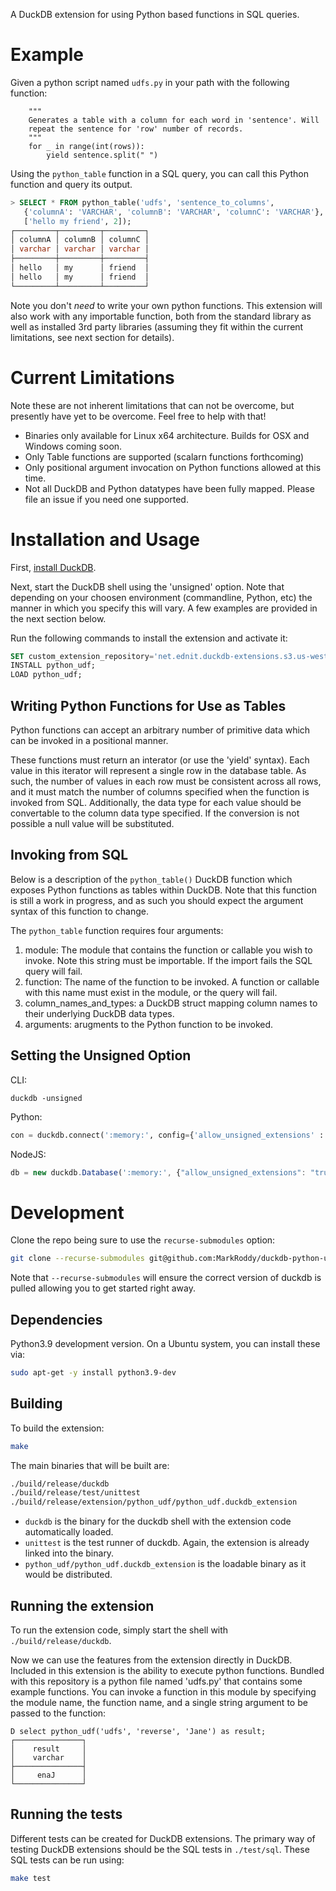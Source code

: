 A DuckDB extension for using Python based functions in SQL queries.

# Example
Given a python script named `udfs.py` in your path with the following function:
```pytdef sentence_to_columns(sentence, rows):
    """
    Generates a table with a column for each word in 'sentence'. Will
    repeat the sentence for 'row' number of records.
    """
    for _ in range(int(rows)):
        yield sentence.split(" ")
```

Using the `python_table` function in a SQL query, you can call this Python function and query its output.
```sql
> SELECT * FROM python_table('udfs', 'sentence_to_columns',
   {'columnA': 'VARCHAR', 'columnB': 'VARCHAR', 'columnC': 'VARCHAR'},
   ['hello my friend', 2]);
┌─────────┬─────────┬─────────┐
│ columnA │ columnB │ columnC │
│ varchar │ varchar │ varchar │
├─────────┼─────────┼─────────┤
│ hello   │ my      │ friend  │
│ hello   │ my      │ friend  │
└─────────┴─────────┴─────────┘
```

Note you don't *need* to write your own python functions. This extension will also work with any importable function, both from the standard library as well as installed 3rd party libraries (assuming they fit within the current limitations, see next section for details).


# Current Limitations
Note these are not inherent limitations that can not be overcome, but presently have yet to be overcome. Feel free to help with that!

* Binaries only available for Linux x64 architecture. Builds for OSX and Windows coming soon.
* Only Table functions are supported (scalarn functions forthcoming)
* Only positional argument invocation on Python functions allowed at this time.
* Not all DuckDB and Python datatypes have been fully mapped. Please file an issue if you need one supported.

# Installation and Usage

First, [install DuckDB](https://duckdb.org/docs/installation/).

Next, start the DuckDB shell using the 'unsigned' option. Note that depending on your choosen environment (commandline, Python, etc) the manner in which you specify this will vary. A few examples are provided in the next section below.

Run the following commands to install the extension and activate it:

```sql
SET custom_extension_repository='net.ednit.duckdb-extensions.s3.us-west-2.amazonaws.com/python_udf/latest';
INSTALL python_udf;
LOAD python_udf;
```

## Writing Python Functions for Use as Tables
Python functions can accept an arbitrary number of primitive data which can be invoked in a positional manner.

These functions must return an interator (or use the 'yield' syntax). Each value in this iterator will represent
a single row in the database table. As such, the number of values in each row must be consistent across all rows,
and it must match the number of columns specified when the function is invoked from SQL. Additionally, the data
type for each value should be convertable to the column data type specified. If the conversion is not possible a
null value will be substituted.

## Invoking from SQL
Below is a description of the `python_table()` DuckDB function which exposes Python functions as tables within DuckDB. Note
that this function is still a work in progress, and as such you should expect the argument syntax of this function to change.

The `python_table` function requires four arguments:

1. module: The module that contains the function or callable you wish to invoke. Note this string must be importable. If the import fails the SQL query will fail.
1. function: The name of the function to be invoked. A function or callable with this name must exist in the module, or the query will fail.
1. column_names_and_types: a DuckDB struct mapping column names to their underlying DuckDB data types.
1. arguments: arugments to the Python function to be invoked.


## Setting the Unsigned Option
CLI:
```shell
duckdb -unsigned
```

Python:
```python
con = duckdb.connect(':memory:', config={'allow_unsigned_extensions' : 'true'})
```

NodeJS:
```js
db = new duckdb.Database(':memory:', {"allow_unsigned_extensions": "true"});
```
    

# Development
Clone the repo being sure to use the `recurse-submodules` option:

```sh
git clone --recurse-submodules git@github.com:MarkRoddy/duckdb-python-udf.git
```
Note that `--recurse-submodules` will ensure the correct version of duckdb is pulled allowing you to get started right away.

## Dependencies
Python3.9 development version. On a Ubuntu system, you can install these via:
```sh
sudo apt-get -y install python3.9-dev
```

## Building
To build the extension:
```sh
make
```
The main binaries that will be built are:
```sh
./build/release/duckdb
./build/release/test/unittest
./build/release/extension/python_udf/python_udf.duckdb_extension
```
- `duckdb` is the binary for the duckdb shell with the extension code automatically loaded. 
- `unittest` is the test runner of duckdb. Again, the extension is already linked into the binary.
- `python_udf/python_udf.duckdb_extension` is the loadable binary as it would be distributed.

## Running the extension
To run the extension code, simply start the shell with `./build/release/duckdb`.

Now we can use the features from the extension directly in DuckDB. Included in this extension is the ability to execute python functions. Bundled with this repository is a python file named 'udfs.py' that contains some example functions. You can invoke a function in this module by specifying the module name, the function name, and a single string argument to be passed to the function:
```
D select python_udf('udfs', 'reverse', 'Jane') as result;
┌───────────────┐
│    result     │
│    varchar    │
├───────────────┤
│     enaJ      │
└───────────────┘
```

## Running the tests
Different tests can be created for DuckDB extensions. The primary way of testing DuckDB extensions should be the SQL tests in `./test/sql`. These SQL tests can be run using:
```sh
make test
```

